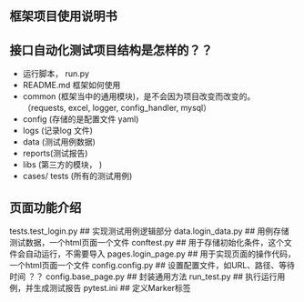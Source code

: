 ## 框架项目使用说明书
## 接口自动化测试项目结构是怎样的？？

- 运行脚本， run.py
- README.md 框架如何使用
- common (框架当中的通用模块)，是不会因为项目改变而改变的。
  （requests, excel, logger, config_handler, mysql）
- config (存储的是配置文件 yaml)
- logs (记录log 文件)
- data (测试用例数据)
- reports(测试报告)
- libs (第三方的模块， )
- cases/ tests (所有的测试用例)

## 页面功能介绍
tests.test_login.py   ## 实现测试用例逻辑部分
data.login_data.py    ## 用例存储测试数据，一个html页面一个文件
conftest.py  ## 用于存储初始化条件，这个文件会自动运行，不需要导入
pages.login_page.py   ## 用于实现页面的操作代码，一个html页面一个文件
config.config.py     ## 设置配置文件，如URL、路径、等待时间
？？  config.base_page.py   ## 封装通用方法
run_test.py  ## 执行运行用例，并生成测试报告
pytest.ini    ## 定义Marker标签